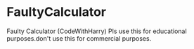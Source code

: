 # FaultyCalculator
Faulty Calculator (CodeWithHarry)
Pls use this for educational purposes.don't use this for commercial purposes.
